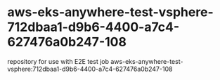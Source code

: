 # aws-eks-anywhere-test-vsphere-712dbaa1-d9b6-4400-a7c4-627476a0b247-108
repository for use with E2E test job aws-eks-anywhere-test-vsphere:712dbaa1-d9b6-4400-a7c4-627476a0b247-108
